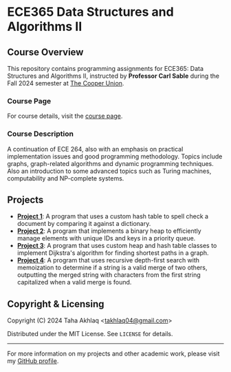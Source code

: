 # ECE365 Data Structures and Algorithms II

## Course Overview
This repository contains programming assignments for ECE365: Data Structures and Algorithms II, instructed by **Professor Carl Sable** during the Fall 2024 semester at [The Cooper Union](http://www.cooper.edu).

### Course Page
For course details, visit the [course page](http://faculty.cooper.edu/sable2/courses/fall2024/ece365/).

### Course Description
A continuation of ECE 264, also with an emphasis on practical implementation issues and good programming methodology. Topics include graphs, graph-related algorithms and dynamic programming techniques. Also an introduction to some advanced topics such as Turing machines, computability and NP-complete systems.

## Projects
- **[Project 1](Project1%3A%20SpellCheck/)**: A program that uses a custom hash table to spell check a document by comparing it against a dictionary.
- **[Project 2](Project2%3A%20UseHeap/)**: A program that implements a binary heap to efficiently manage elements with unique IDs and keys in a priority queue.
- **[Project 3](Project3%3A%20Dijkstra's%20Algorithm%20Implementation/)**: A program that uses custom heap and hash table classes to implement Dijkstra's algorithm for finding shortest paths in a graph.
- **[Project 4](Project4%3A%20Merge/)**: A program that uses recursive depth-first search with memoization to determine if a string is a valid merge of two others, outputting the merged string with characters from the first string capitalized when a valid merge is found.

## Copyright & Licensing
Copyright (C) 2024 Taha Akhlaq <[takhlaq04@gmail.com](mailto:takhlaq04@gmail.com)>

Distributed under the MIT License. See `LICENSE` for details.

---

For more information on my projects and other academic work, please visit my [GitHub profile](https://github.com/TahaAkhlaq).

